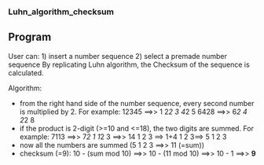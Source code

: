 ### Luhn_algorithm_checksum  

## Program  
User can:
    1) insert a number sequence
    2) select a premade number sequence
By replicating Luhn algorithm, the Checksum of the sequence is calculated.
  
Algorithm:
- from the right hand side of the number sequence, every second
  number is multiplied by 2. For example:
  12345   ==>>    1 2*2 3 4*2 5
  6428    ==>>    6*2 4 2*2 8
- if the product is 2-digit (>=10 and <=18), the two digits are summed. 
  For example: 7113 ==>> 7*2 1 1*2 3 ==>> 14 1 2 3 ==> 1+4 1 2 3==> 5 1 2 3 
- now all the numbers are summed (5 1 2 3 ==>> 11 (=sum))
- checksum (=9): 
  10 - (sum mod 10) ==>> 10 - (11 mod 10) ==>> 10 - 1 ==>> __9__
